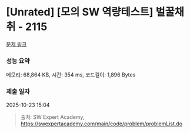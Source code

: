 # [Unrated] [모의 SW 역량테스트] 벌꿀채취 - 2115 

[문제 링크](https://swexpertacademy.com/main/code/problem/problemDetail.do?contestProbId=AV5V4A46AdIDFAWu) 

### 성능 요약

메모리: 68,864 KB, 시간: 354 ms, 코드길이: 1,896 Bytes

### 제출 일자

2025-10-23 15:04



> 출처: SW Expert Academy, https://swexpertacademy.com/main/code/problem/problemList.do